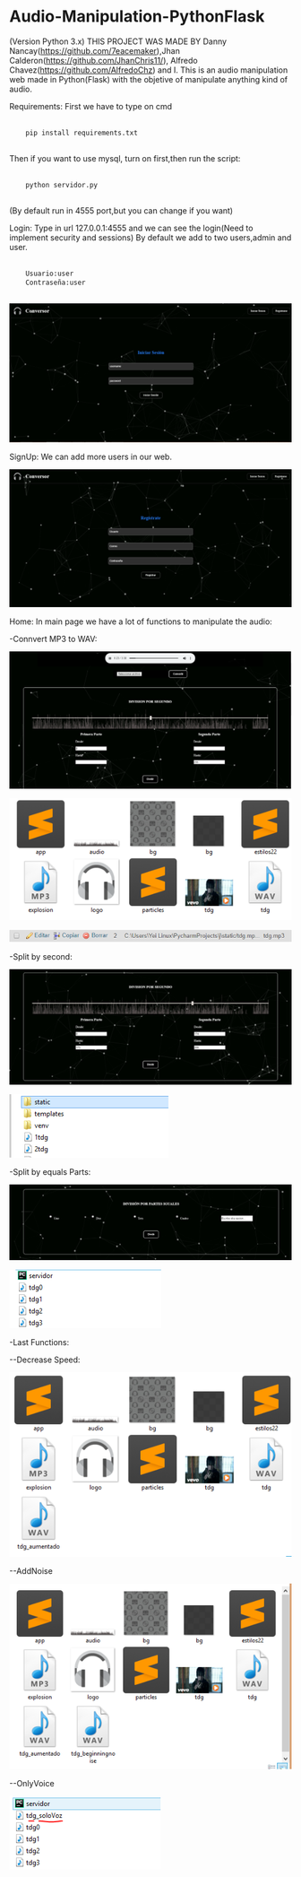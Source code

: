# Audio-Manipulation-PythonFlask
(Version Python 3.x)
THIS PROJECT WAS MADE BY Danny Nancay(https://github.com/7eacemaker),Jhan Calderon(https://github.com/JhanChris11/),
Alfredo Chavez(https://github.com/AlfredoChz) and I.
This is an audio manipulation web made in Python(Flask) with the objetive of manipulate anything kind of audio.

Requirements:
First we have to type on cmd 

```
		
	pip install requirements.txt
		
```
Then if you want to use mysql, turn on first,then run the script:

```
		
	python servidor.py
		
```

(By default run in 4555 port,but you can change if you want)

Login:
Type in url 127.0.0.1:4555 and we can see the login(Need to implement security and sessions)
By default we add to two users,admin and user.

```
		
	Usuario:user
	Contraseña:user
		
```

![alt tag](https://github.com/Yei-Linux/Audio-Manipulation-PythonFlask/blob/master/imgs/Login.PNG)

SignUp:
We can add more users in our web.

![alt tag](https://github.com/Yei-Linux/Audio-Manipulation-PythonFlask/blob/master/imgs/Registrar.PNG)

Home:
In main page we have a lot of functions to manipulate the audio:

-Connvert MP3 to WAV:

![alt tag](https://github.com/Yei-Linux/Audio-Manipulation-PythonFlask/blob/master/imgs/Convert1.PNG)

![alt tag](https://github.com/Yei-Linux/Audio-Manipulation-PythonFlask/blob/master/imgs/Convert2.PNG)

![alt tag](https://github.com/Yei-Linux/Audio-Manipulation-PythonFlask/blob/master/imgs/Convert3.PNG)

-Split by second:

![alt tag](https://github.com/Yei-Linux/Audio-Manipulation-PythonFlask/blob/master/imgs/DividirPorSeg.PNG)

![alt tag](https://github.com/Yei-Linux/Audio-Manipulation-PythonFlask/blob/master/imgs/DividirPorSeg2.PNG)

-Split by equals Parts:

![alt tag](https://github.com/Yei-Linux/Audio-Manipulation-PythonFlask/blob/master/imgs/DividirPorPartesIgu.PNG)

![alt tag](https://github.com/Yei-Linux/Audio-Manipulation-PythonFlask/blob/master/imgs/DividirPorPartesIgu2.PNG)

-Last Functions:

--Decrease Speed:

![alt tag](https://github.com/Yei-Linux/Audio-Manipulation-PythonFlask/blob/master/imgs/DisminuirVelocidad.PNG)

--AddNoise

![alt tag](https://github.com/Yei-Linux/Audio-Manipulation-PythonFlask/blob/master/imgs/AgregarRuido.PNG)

--OnlyVoice

![alt tag](https://github.com/Yei-Linux/Audio-Manipulation-PythonFlask/blob/master/imgs/SoloVoz.PNG)


